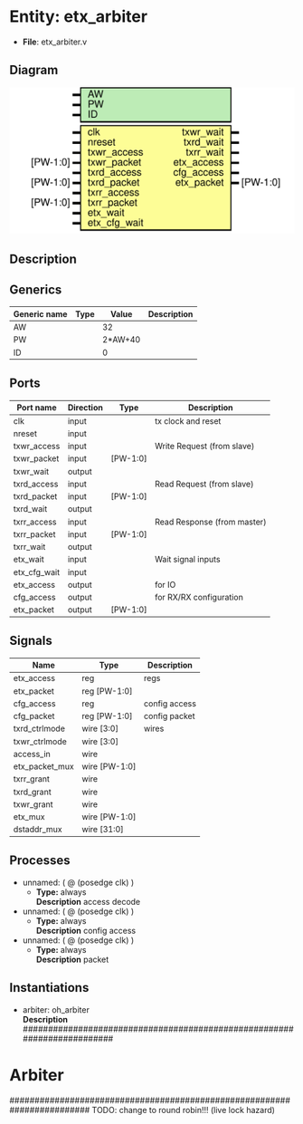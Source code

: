 # Entity: etx_arbiter

- **File**: etx_arbiter.v
## Diagram

![Diagram](etx_arbiter.svg "Diagram")
## Description



## Generics

| Generic name | Type | Value   | Description |
| ------------ | ---- | ------- | ----------- |
| AW           |      | 32      |             |
| PW           |      | 2*AW+40 |             |
| ID           |      | 0       |             |
## Ports

| Port name    | Direction | Type     | Description                 |
| ------------ | --------- | -------- | --------------------------- |
| clk          | input     |          | tx clock and reset          |
| nreset       | input     |          |                             |
| txwr_access  | input     |          | Write Request (from slave)  |
| txwr_packet  | input     | [PW-1:0] |                             |
| txwr_wait    | output    |          |                             |
| txrd_access  | input     |          | Read Request (from slave)   |
| txrd_packet  | input     | [PW-1:0] |                             |
| txrd_wait    | output    |          |                             |
| txrr_access  | input     |          | Read Response (from master) |
| txrr_packet  | input     | [PW-1:0] |                             |
| txrr_wait    | output    |          |                             |
| etx_wait     | input     |          | Wait signal inputs          |
| etx_cfg_wait | input     |          |                             |
| etx_access   | output    |          | for IO                      |
| cfg_access   | output    |          | for RX/RX configuration     |
| etx_packet   | output    | [PW-1:0] |                             |
## Signals

| Name           | Type          | Description    |
| -------------- | ------------- | -------------- |
| etx_access     | reg           | regs           |
| etx_packet     | reg [PW-1:0]  |                |
| cfg_access     | reg           | config access  |
| cfg_packet     | reg [PW-1:0]  | config packet  |
| txrd_ctrlmode  | wire [3:0]    | wires          |
| txwr_ctrlmode  | wire [3:0]    |                |
| access_in      | wire          |                |
| etx_packet_mux | wire [PW-1:0] |                |
| txrr_grant     | wire          |                |
| txrd_grant     | wire          |                |
| txwr_grant     | wire          |                |
| etx_mux        | wire [PW-1:0] |                |
| dstaddr_mux    | wire [31:0]   |                |
## Processes
- unnamed: ( @ (posedge clk) )
  - **Type:** always
</br>**Description**
access decode 
- unnamed: ( @ (posedge clk) )
  - **Type:** always
</br>**Description**
config access 
- unnamed: ( @ (posedge clk) )
  - **Type:** always
</br>**Description**
packet 
## Instantiations

- arbiter: oh_arbiter
</br>**Description**
########################################################################
# Arbiter
########################################################################
TODO: change to round robin!!! (live lock hazard)

